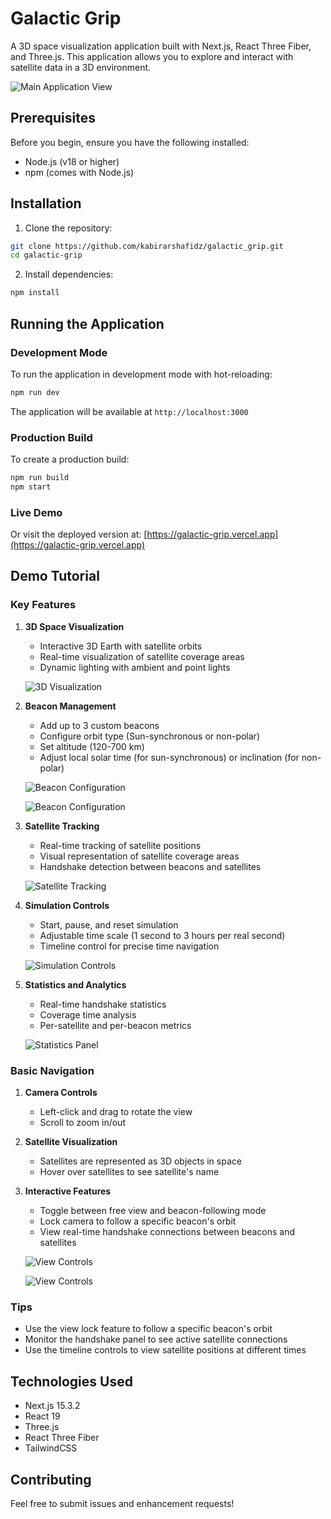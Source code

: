 # Galactic Grip

A 3D space visualization application built with Next.js, React Three Fiber, and Three.js. This application allows you to explore and interact with satellite data in a 3D environment.

![Main Application View](/public/images/main-view.png)

## Prerequisites

Before you begin, ensure you have the following installed:
- Node.js (v18 or higher)
- npm (comes with Node.js)

## Installation

1. Clone the repository:
```bash
git clone https://github.com/kabirarshafidz/galactic_grip.git
cd galactic-grip
```

2. Install dependencies:
```bash
npm install
```

## Running the Application

### Development Mode
To run the application in development mode with hot-reloading:
```bash
npm run dev
```
The application will be available at `http://localhost:3000`

### Production Build
To create a production build:
```bash
npm run build
npm start
```

### Live Demo
Or visit the deployed version at: [https://galactic-grip.vercel.app](https://galactic-grip.vercel.app)

## Demo Tutorial

### Key Features

1. **3D Space Visualization**
   - Interactive 3D Earth with satellite orbits
   - Real-time visualization of satellite coverage areas
   - Dynamic lighting with ambient and point lights

   ![3D Visualization](/public/images/main-view.jpeg)

2. **Beacon Management**
   - Add up to 3 custom beacons
   - Configure orbit type (Sun-synchronous or non-polar)
   - Set altitude (120-700 km)
   - Adjust local solar time (for sun-synchronous) or inclination (for non-polar)

   ![Beacon Configuration](/public/images/beacon-config-1.jpeg)

   ![Beacon Configuration](/public/images/beacon-config-2.jpeg)

3. **Satellite Tracking**
   - Real-time tracking of satellite positions
   - Visual representation of satellite coverage areas
   - Handshake detection between beacons and satellites

   ![Satellite Tracking](/public/images/satellite-tracking.jpeg)

4. **Simulation Controls**
   - Start, pause, and reset simulation
   - Adjustable time scale (1 second to 3 hours per real second)
   - Timeline control for precise time navigation

   ![Simulation Controls](/public/images/simulation-controls.jpeg)

5. **Statistics and Analytics**
   - Real-time handshake statistics
   - Coverage time analysis
   - Per-satellite and per-beacon metrics

   ![Statistics Panel](/public/images/stats-panel.png)

### Basic Navigation
1. **Camera Controls**
   - Left-click and drag to rotate the view
   - Scroll to zoom in/out

2. **Satellite Visualization**
   - Satellites are represented as 3D objects in space
   - Hover over satellites to see satellite's name

3. **Interactive Features**
   - Toggle between free view and beacon-following mode
   - Lock camera to follow a specific beacon's orbit
   - View real-time handshake connections between beacons and satellites

   ![View Controls](/public/images/view-controls-1.jpeg)

   ![View Controls](/public/images/view-controls-2.jpeg)

### Tips
- Use the view lock feature to follow a specific beacon's orbit
- Monitor the handshake panel to see active satellite connections
- Use the timeline controls to view satellite positions at different times

## Technologies Used
- Next.js 15.3.2
- React 19
- Three.js
- React Three Fiber
- TailwindCSS

## Contributing
Feel free to submit issues and enhancement requests!
